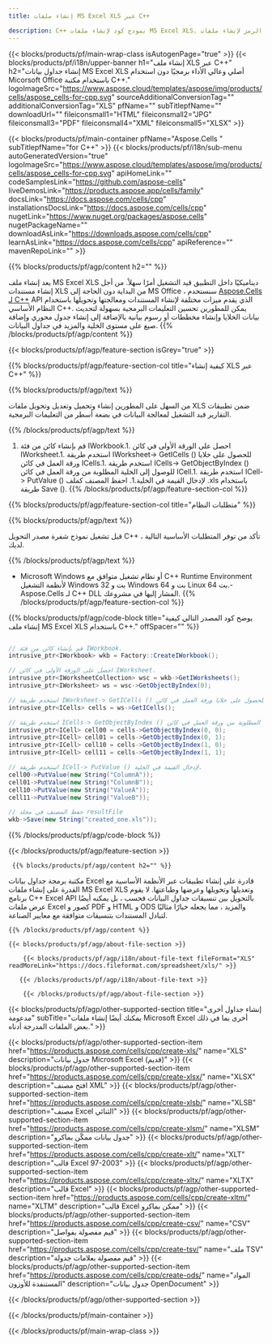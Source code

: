 ```yaml
---
title: إنشاء ملفات MS Excel XLS عبر C++ 

description: C++ نموذج كود لإنشاء ملفات MS Excel XLS. استخدم هذا الرمز لإنشاء ملفات MS Excel XLS داخل تطبيق يستند إلى C++.
---
```

{{< blocks/products/pf/main-wrap-class isAutogenPage="true" >}}
{{< blocks/products/pf/i18n/upper-banner h1="إنشاء ملف XLS عبر C++" h2="إنشاء جداول بيانات MS Excel XLS أصلي وعالي الأداء برمجيًا دون استخدام Micorsoft Office باستخدام مكتبة C++." logoImageSrc="https://www.aspose.cloud/templates/aspose/img/products/cells/aspose_cells-for-cpp.svg" sourceAdditionalConversionTag="" additionalConversionTag="XLS" pfName="" subTitlepfName="" downloadUrl="" fileiconsmall1="HTML" fileiconsmall2="JPG" fileiconsmall3="PDF" fileiconsmall4="XML" fileiconsmall5="XLSX" >}}

{{< blocks/products/pf/main-container pfName="Aspose.Cells " subTitlepfName="for C++" >}}
{{< blocks/products/pf/i18n/sub-menu autoGeneratedVersion="true" logoImageSrc="https://www.aspose.cloud/templates/aspose/img/products/cells/aspose_cells-for-cpp.svg" apiHomeLink="" codeSamplesLink="https://github.com/aspose-cells" liveDemosLink="https://products.aspose.app/cells/family" docsLink="https://docs.aspose.com/cells/cpp" installationsDocsLink="https://docs.aspose.com/cells/cpp" nugetLink="https://www.nuget.org/packages/aspose.cells" nugetPackageName="" downloadAsLink="https://downloads.aspose.com/cells/cpp" learnAsLink="https://docs.aspose.com/cells/cpp" apiReference="" mavenRepoLink="" >}}

{{% blocks/products/pf/agp/content h2="" %}}

 يعد إنشاء ملف MS Excel XLS ديناميكيًا داخل التطبيق قيد التشغيل أمرًا سهلاً. من أجل إنشاء مستندات XLS من البداية دون الحاجة إلى MS Office ، سنستخدم
 [Aspose.Cells لـ C++](https://products.aspose.com/cells/cpp) 
 API الذي يقدم ميزات مختلفة لإنشاء المستندات ومعالجتها وتحويلها باستخدام النظام الأساسي C++. يمكن للمطورين تحسين التعليمات البرمجية بسهولة لتحديث بيانات الخلايا وإنشاء مخططات أو رسوم بيانية بالإضافة إلى إنشاء جدول محوري وإضافة صيغ على مستوى الخلية والمزيد في جداول البيانات.
{{% /blocks/products/pf/agp/content %}}                                                                             

{{< blocks/products/pf/agp/feature-section isGrey="true" >}}

{{% blocks/products/pf/agp/feature-section-col title="كيفية إنشاء XLS عبر C++" %}}

{{% blocks/products/pf/agp/text %}}

 من السهل على المطورين إنشاء وتحميل وتعديل وتحويل ملفات XLS ضمن تطبيقات التقارير قيد التشغيل لمعالجة البيانات في بضعة أسطر من التعليمات البرمجية.

{{% /blocks/products/pf/agp/text %}}

1. قم بإنشاء كائن من فئة IWorkbook.1. احصل على الورقة الأولى في كائن IWorksheet.1. استخدم طريقة IWorksheet-> GetICells () للحصول على خلايا ورقة العمل في كائن ICells.1. استخدم طريقة ICells-> GetObjectByIndex () للوصول إلى الخلية المطلوبة من ورقة العمل في كائن ICell.1. استخدم طريقة ICell-> PutValue () لإدخال القيمة في الخلية.1. احفظ المصنف كملف .xls باستخدام طريقة Save ().
{{% /blocks/products/pf/agp/feature-section-col %}}

{{% blocks/products/pf/agp/feature-section-col title="متطلبات النظام" %}}

{{% blocks/products/pf/agp/text %}}

قبل تشغيل نموذج شفرة مصدر التحويل C++ ، تأكد من توفر المتطلبات الأساسية التالية لديك. 

{{% /blocks/products/pf/agp/text %}}

- Microsoft Windows أو نظام تشغيل متوافق مع C++ Runtime Environment لأنظمة التشغيل Windows 32 بت و Windows 64 بت و Linux 64 بت.- Aspose.Cells لـ C++ DLL المشار إليها في مشروعك.
{{% /blocks/products/pf/agp/feature-section-col %}}

{{% blocks/products/pf/agp/code-block title="يوضح كود المصدر التالي كيفية إنشاء ملف MS Excel XLS باستخدام C++." offSpacer="" %}}

```cs

// قم بإنشاء كائن من فئة IWorkbook.
intrusive_ptr<IWorkbook> wkb = Factory::CreateIWorkbook();

// احصل على الورقة الأولى في كائن IWorksheet.
intrusive_ptr<IWorksheetCollection> wsc = wkb->GetIWorksheets();
intrusive_ptr<IWorksheet> ws = wsc->GetObjectByIndex(0);

// استخدم طريقة IWorksheet-> GetICells () للحصول على خلايا ورقة العمل في كائن ICells.
intrusive_ptr<ICells> cells = ws->GetICells();

// استخدم طريقة ICells-> GetObjectByIndex () للوصول إلى الخلية المطلوبة من ورقة العمل في كائن ICell.
intrusive_ptr<ICell> cell00 = cells->GetObjectByIndex(0, 0);
intrusive_ptr<ICell> cell01 = cells->GetObjectByIndex(0, 1);
intrusive_ptr<ICell> cell10 = cells->GetObjectByIndex(1, 0);
intrusive_ptr<ICell> cell11 = cells->GetObjectByIndex(1, 1);

// استخدم طريقة ICell-> PutValue () لإدخال القيمة في الخلية.
cell00->PutValue(new String("ColumnA"));
cell01->PutValue(new String("ColumnB"));
cell10->PutValue(new String("ValueA"));
cell11->PutValue(new String("ValueB"));

// حفظ المصنف في مجلد resultFile
wkb->Save(new String("created_one.xls"));


```

{{% /blocks/products/pf/agp/code-block %}}

{{< /blocks/products/pf/agp/feature-section >}}

<!-- aboutfile Starts -->

     
     {{% blocks/products/pf/agp/content h2="" %}}

مكتبة برمجة جداول بيانات Excel قادرة على إنشاء تطبيقات عبر الأنظمة الأساسية مع القدرة على إنشاء ملفات MS Excel XLS وتعديلها وتحويلها وعرضها وطباعتها. لا يقوم برنامج C++ Excel API بالتحويل بين تنسيقات جداول البيانات فحسب ، بل يمكنه أيضًا عرض ملفات Excel كصور و PDF و HTML و ODS والمزيد ، مما يجعله خيارًا مثاليًا لتبادل المستندات بتنسيقات متوافقة مع معايير الصناعة.



    {{% /blocks/products/pf/agp/content %}}

    {{< blocks/products/pf/agp/about-file-section >}}

        {{< blocks/products/pf/agp/i18n/about-file-text fileFormat="XLS" readMoreLink="https://docs.fileformat.com/spreadsheet/xls/" >}}

       {{< /blocks/products/pf/agp/i18n/about-file-text >}}

        {{< /blocks/products/pf/agp/about-file-section >}}

          

<!-- aboutfile Ends -->

{{< blocks/products/pf/agp/other-supported-section title="إنشاء جداول أخرى مدعومة" subTitle="يمكنك أيضًا إنشاء ملفات Microsoft Excel أخرى بما في ذلك بعض الملفات المدرجة أدناه." >}}

{{< blocks/products/pf/agp/other-supported-section-item href="https://products.aspose.com/cells/cpp/create-xls/" name="XLS" description="جدول بيانات Microsoft Excel (قديم)" >}} 
{{< blocks/products/pf/agp/other-supported-section-item href="https://products.aspose.com/cells/cpp/create-xlsx/" name="XLSX" description="افتح مصنف XML" >}} 
{{< blocks/products/pf/agp/other-supported-section-item href="https://products.aspose.com/cells/cpp/create-xlsb/" name="XLSB" description="مصنف Excel الثنائي" >}} 
{{< blocks/products/pf/agp/other-supported-section-item href="https://products.aspose.com/cells/cpp/create-xlsm/" name="XLSM" description="جدول بيانات ممكّن بماكرو" >}} 
{{< blocks/products/pf/agp/other-supported-section-item href="https://products.aspose.com/cells/cpp/create-xlt/" name="XLT" description="قالب Excel 97-2003" >}} 
{{< blocks/products/pf/agp/other-supported-section-item href="https://products.aspose.com/cells/cpp/create-xltx/" name="XLTX" description="قالب Excel" >}} 
{{< blocks/products/pf/agp/other-supported-section-item href="https://products.aspose.com/cells/cpp/create-xltm/" name="XLTM" description="قالب Excel ممكن بماكرو" >}} 
{{< blocks/products/pf/agp/other-supported-section-item href="https://products.aspose.com/cells/cpp/create-csv/" name="CSV" description="قيم مفصولة بفواصل" >}} 
{{< blocks/products/pf/agp/other-supported-section-item href="https://products.aspose.com/cells/cpp/create-tsv/" name="ملف TSV" description="قيم مفصولة بعلامات جدولة" >}} 
{{< blocks/products/pf/agp/other-supported-section-item href="https://products.aspose.com/cells/cpp/create-ods/" name="المواد المستنفدة للأوزون" description="جدول بيانات OpenDocument" >}} 

{{< /blocks/products/pf/agp/other-supported-section >}}

{{< /blocks/products/pf/main-container >}}
    
{{< /blocks/products/pf/main-wrap-class >}}
